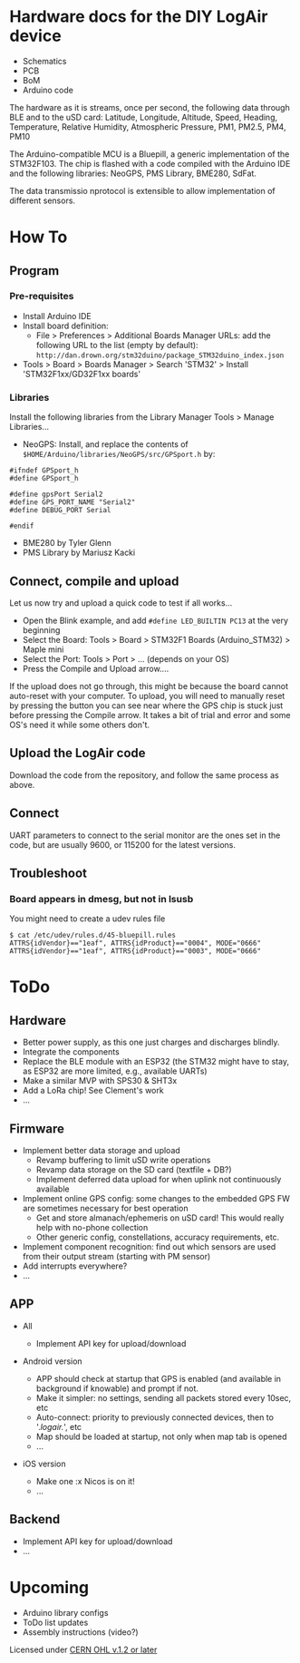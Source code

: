 # Hardware docs for the DIY LogAir device

- Schematics
- PCB
- BoM
- Arduino code

The hardware as it is streams, once per second, the following data through BLE and to the uSD card:
Latitude, Longitude, Altitude, Speed, Heading, Temperature, Relative Humidity, Atmospheric Pressure, PM1, PM2.5, PM4, PM10

The Arduino-compatible MCU is a Bluepill, a generic implementation of the STM32F103. The chip is flashed with a code compiled with the Arduino IDE and the following libraries: NeoGPS, PMS Library, BME280, SdFat.

The data transmissio nprotocol is extensible to allow implementation of different sensors.

# How To

## Program

### Pre-requisites
- Install Arduino IDE
- Install board definition:
  - File > Preferences > Additional Boards Manager URLs: add the following URL to the list (empty by default):
  `http://dan.drown.org/stm32duino/package_STM32duino_index.json`
- Tools > Board > Boards Manager > Search 'STM32' > Install 'STM32F1xx/GD32F1xx boards'

### Libraries
Install the following libraries from the Library Manager
Tools > Manage Libraries... 

- NeoGPS: Install, and replace the contents of `$HOME/Arduino/libraries/NeoGPS/src/GPSport.h` by:
```
#ifndef GPSport_h
#define GPSport_h

#define gpsPort Serial2
#define GPS_PORT_NAME "Serial2"
#define DEBUG_PORT Serial

#endif
```
- BME280 by Tyler Glenn
- PMS Library by Mariusz Kacki

## Connect, compile and upload
Let us now try and upload a quick code to test if all works...

- Open the Blink example, and add `#define LED_BUILTIN PC13` at the very beginning
- Select the Board: Tools > Board > STM32F1 Boards (Arduino_STM32) > Maple mini
- Select the Port: Tools > Port > ... (depends on your OS)
- Press the Compile and Upload arrow....

If the upload does not go through, this might be because the board cannot auto-reset with your computer.
To upload, you will need to manually reset by pressing the button you can see near where the GPS chip is stuck just before pressing the Compile arrow. It takes a bit of trial and error and some OS's need it while some others don't.

## Upload the LogAir code
Download the code from the repository, and follow the same process as above.

## Connect
UART parameters to connect to the serial monitor are the ones set in the code, but are usually 9600, or 115200 for the latest versions.

## Troubleshoot

### Board appears in dmesg, but not in lsusb 
You might need to create a udev rules file
```
$ cat /etc/udev/rules.d/45-bluepill.rules
ATTRS{idVendor}=="1eaf", ATTRS{idProduct}=="0004", MODE="0666"
ATTRS{idVendor}=="1eaf", ATTRS{idProduct}=="0003", MODE="0666"
```

# ToDo

## Hardware

- Better power supply, as this one just charges and discharges blindly.
- Integrate the components
- Replace the BLE module with an ESP32 (the STM32 might have to stay, as ESP32 are more limited, e.g., available UARTs)
- Make a similar MVP with SPS30 & SHT3x
- Add a LoRa chip! See Clement's work
- ...

## Firmware

- Implement better data storage and upload 
  - Revamp buffering to limit uSD write operations
  - Revamp data storage on the SD card (textfile + DB?)
  - Implement deferred data upload for when uplink not continuously available
- Implement online GPS config: some changes to the embedded GPS FW are sometimes necessary for best operation
  - Get and store almanach/ephemeris on uSD card! This would really help with no-phone collection
  - Other generic config, constellations, accuracy requirements, etc.
- Implement component recognition: find out which sensors are used from their output stream (starting with PM sensor)
- Add interrupts everywhere?
- ...

## APP

- All 
  - Implement API key for upload/download

- Android version
  - APP should check at startup that GPS is enabled (and available in background if knowable) and prompt if not. 
  - Make it simpler: no settings, sending all packets stored every 10sec, etc
  - Auto-connect: priority to previously connected devices, then to '.*logair.*', etc
  - Map should be loaded at startup, not only when map tab is opened
  - ...

- iOS version
  - Make one :x Nicos is on it!
  - ...

## Backend

  - Implement API key for upload/download
  - ...

# Upcoming

- Arduino library configs
- ToDo list updates
- Assembly instructions (video?)


Licensed under [CERN OHL v.1.2 or later](https://ohwr.org/project/cernohl/wikis/home)
